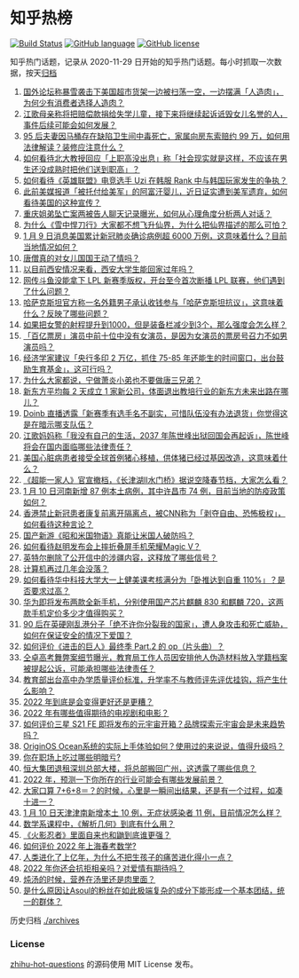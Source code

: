 # 知乎热榜
[![Build Status](https://github.com/ToWeLong/zhihu-hot-questions/workflows/CI/badge.svg)](https://github.com/ToWeLong/zhihu-hot-questions/actions)
[![GitHub language](https://img.shields.io/badge/language-golang-orange.svg)](https://golang.org/)
[![GitHub license](https://img.shields.io/github/license/ToWeLong/zhihu-hot-questions)](https://github.com/ToWeLong/zhihu-hot-questions/blob/main/LICENSE)

知乎热门话题，记录从 2020-11-29 日开始的知乎热门话题。每小时抓取一次数据，按天[归档](./archives)

<!-- BEGIN -->

1. [国外论坛称暴雪袭击下美国超市货架一边被扫荡一空，一边摆满「人造肉」，为何少有消费者选择人造肉？](https://www.zhihu.com/question/510783000)
1. [江歌母亲称将把赔偿款捐给失学儿童，接下来将继续起诉诋毁女儿名誉的人，事件后续可能会如何发展？](https://www.zhihu.com/question/510870019)
1. [95 后夫妻因马桶存在缺陷卫生间中毒死亡，家属向房东索赔约 99 万，如何用法律解读？装修应注意什么？](https://www.zhihu.com/question/509810209)
1. [如何看待北大教授回应「上职高没出息」称「社会现实就是这样，不应该在男生还没成熟时把他们送到职高」？](https://www.zhihu.com/question/510818208)
1. [如何看待《英雄联盟》电竞选手 Uzi 在韩服 Rank 中与韩国玩家发生的争执？](https://www.zhihu.com/question/510555035)
1. [此前美媒报道「被托付给美军」的阿富汗婴儿，近日证实遭到美军遗弃，如何看待美国的这种宣传？](https://www.zhihu.com/question/510856905)
1. [重庆姐弟坠亡案两被告人聊天记录曝光，如何从心理角度分析两人对话？](https://www.zhihu.com/question/510969945)
1. [为什么《雪中悍刀行》大家都不想飞升仙界，为什么把仙界描述的那么可怕？](https://www.zhihu.com/question/510755371)
1. [1 月 9 日消息美国累计新冠肺炎确诊病例超 6000 万例，这意味着什么？目前当地情况如何？](https://www.zhihu.com/question/510740158)
1. [唐僧真的对女儿国国王动了情吗？](https://www.zhihu.com/question/510058225)
1. [以目前西安情况来看，西安大学生能回家过年吗？](https://www.zhihu.com/question/508101194)
1. [网传斗鱼没能拿下 LPL 新赛季版权，开台至今首次断播 LPL 联赛，他们遇到了什么问题？](https://www.zhihu.com/question/510860852)
1. [哈萨克斯坦官方称一名外籍男子承认收钱参与「哈萨克斯坦抗议」，这意味着什么？反映了哪些问题？](https://www.zhihu.com/question/510790308)
1. [如果把女警的射程提升到1000，但是装备栏减少到3个，那么强度会怎么样？](https://www.zhihu.com/question/397192387)
1. [「百亿票房」演员中前十位中没有女演员，是因为女演员的票房号召力不如男演员吗？](https://www.zhihu.com/question/509989434)
1. [经济学家建议「央行多印 2 万亿，抓住 75-85 年还能生的时间窗口，出台鼓励生育基金」，这可行吗？](https://www.zhihu.com/question/510763318)
1. [为什么大家都说，宁做萧炎小弟也不要做唐三兄弟？](https://www.zhihu.com/question/510427001)
1. [新东方平均每 2 天成立 1 家新公司，体面退出教培行业的新东方未来出路在哪儿？](https://www.zhihu.com/question/510787777)
1. [Doinb 直播透露「新赛季有选手名不副实，可惜队伍没有办法退货」你觉得这是在暗示哪支队伍？](https://www.zhihu.com/question/510772773)
1. [江歌妈妈称「我没有自己的生活，2037 年陈世峰出狱回国会再起诉」，陈世峰将会在国内面临哪些法律责任？](https://www.zhihu.com/question/510992071)
1. [美国心脏病患者接受全球首例猪心移植，供体猪已经过基因改造，这意味着什么？](https://www.zhihu.com/question/510949279)
1. [《超能一家人》官宣撤档，《长津湖II水门桥》据说空降春节档，大家怎么看？](https://www.zhihu.com/question/510122807)
1. [1 月 10 日河南新增 87 例本土病例，其中许昌市 74 例，目前当地的防疫政策如何？](https://www.zhihu.com/question/510938644)
1. [香港禁止新冠患者康复前离开隔离点，被CNN称为「剥夺自由、恐怖极权」，如何看待这种言论？](https://www.zhihu.com/question/510950014)
1. [国产新游《昭和米国物语》真能让米国人破防吗？](https://www.zhihu.com/question/510538144)
1. [如何看待赵明发布会上摔折叠屏手机荣耀Magic V？](https://www.zhihu.com/question/510891951)
1. [英特尔删除了公开信中的涉疆内容，这释放了哪些信号？](https://www.zhihu.com/question/510954423)
1. [计算机再过几年会没落？](https://www.zhihu.com/question/509228302)
1. [如何看待华中科技大学大一上健美课考核满分为「卧推达到自重 110%」？是否要求过高？](https://www.zhihu.com/question/510900300)
1. [华为即将发布两款全新手机，分别使用国产芯片麒麟 830 和麒麟 720，这两款手机定价多少才值得购买？](https://www.zhihu.com/question/510503781)
1. [90 后在英硬刚乱港分子「绝不许你分裂我的国家」，遭人身攻击和死亡威胁，如何在保证安全的情况下爱国？](https://www.zhihu.com/question/510960468)
1. [如何评价《进击的巨人》最终季 Part.2 的 op（片头曲）？](https://www.zhihu.com/question/508089566)
1. [仝卓高考舞弊案细节曝光，教育局工作人员因安排他人伪造材料放入学籍档案被提起公诉，可能承担哪些法律责任？](https://www.zhihu.com/question/510875058)
1. [教育部出台高中办学质量评价标准，升学率不与教师评先评优挂钩，将产生什么影响？](https://www.zhihu.com/question/510764922)
1. [2022 年到底是会变得更好还是更糟？](https://www.zhihu.com/question/503473070)
1. [2022 年有哪些值得期待的电视剧和电影？](https://www.zhihu.com/question/509501645)
1. [如何评价三星 S21 FE 即将发布的元宇宙开箱？品牌探索元宇宙会是未来趋势吗？](https://www.zhihu.com/question/510940468)
1. [OriginOS Ocean系统的实际上手体验如何？使用过的来说说，值得升级吗？](https://www.zhihu.com/question/510174685)
1. [你在职场上吃过哪些明暗亏?](https://www.zhihu.com/question/444377113)
1. [恒大集团退租深圳总部大楼，将总部搬回广州，这透露了哪些信息？](https://www.zhihu.com/question/510835936)
1. [2022 年，预测一下你所在的行业可能会有哪些发展前景？](https://www.zhihu.com/question/503473277)
1. [大家口算 7+6+8＝？的时候，心里是一瞬间出结果，还是有一个过程，如凑十进一？](https://www.zhihu.com/question/483273845)
1. [1 月 10 日天津津南新增本土 10 例，无症状感染者 11 例，目前情况怎么样？](https://www.zhihu.com/question/510942087)
1. [数学系课程中，《解析几何》到底有什么用？](https://www.zhihu.com/question/361385615)
1. [《火影忍者》里面自来也和鼬到底谁更强？](https://www.zhihu.com/question/509041497)
1. [如何评价 2022 年上海春考数学?](https://www.zhihu.com/question/438747176)
1. [人类进化了上亿年，为什么不把生孩子的痛苦进化得小一点？](https://www.zhihu.com/question/461861480)
1. [2022 年你还会抗拒相亲吗？对爱情有期待吗？](https://www.zhihu.com/question/507257356)
1. [炖汤的时候，营养在汤里还是肉里面？](https://www.zhihu.com/question/492985659)
1. [是什么原因让Asoul的粉丝在如此极端复杂的成分下能形成一个基本团结，统一的群体？](https://www.zhihu.com/question/510068622)

<!-- END -->

历史归档 [./archives](./archives)


### License
[zhihu-hot-questions](https://github.com/towelong/zhihu-hot-questions) 的源码使用 MIT License 发布。